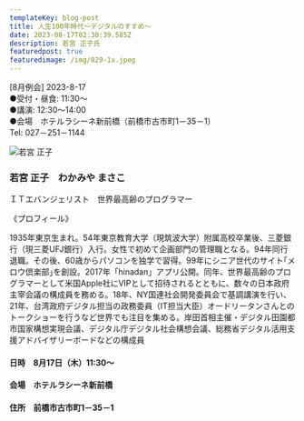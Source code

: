 ```yaml
---
templateKey: blog-post
title: 人生100年時代～デジタルのすすめ～
date: 2023-08-17T02:30:39.585Z
description: 若宮 正子氏
featuredpost: true
featuredimage: /img/029-1x.jpeg
---
```

\[8月例会] 2023-8-17<br />
●受付・昼食: 11:30〜<br />
●講演: 12:30〜14:00<br />
●会場　ホテルラシーネ新前橋（前橋市古市町1－35－1）<br />
Tel: 027－251－1144<br />

![若宮 正子](/img/029-1x.jpeg "若宮 正子　わかみや まさこ")

### 若宮 正子　わかみや まさこ

ＩＴエバンジェリスト　世界最高齢のプログラマー

《プロフィール》

1935年東京生まれ。54年東京教育大学（現筑波大学）附属高校卒業後、三菱銀行（現三菱UFJ銀行）入行。女性で初めて企画部門の管理職となる。94年同行退職。その後、60歳からパソコンを独学で習得。99年にシニア世代のサイト｢メロウ倶楽部｣を創設。2017年「hinadan」アプリ公開。同年、世界最高齢のプログラマーとして米国Apple社にVIPとして招待されるとともに、数々の日本政府主宰会議の構成員を務める。18年、NY国連社会開発委員会で基調講演を行い、21年、台湾政府デジタル担当の政務委員（IT担当大臣）オードリータンさんとのトークショーを行うなど世界でも注目を集める。岸田首相主催・デジタル田園都市国家構想実現会議、デジタル庁デジタル社会構想会議、総務省デジタル活用支援アドバイザリーボードなどの構成員

#### 日時　8月17日（木）11:30〜

#### 会場　ホテルラシーネ新前橋

#### 住所　前橋市古市町1－35－1